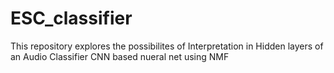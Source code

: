 # ESC_classifier
This repository explores the possibilites of Interpretation in Hidden layers of an Audio Classifier CNN based nueral net using NMF
